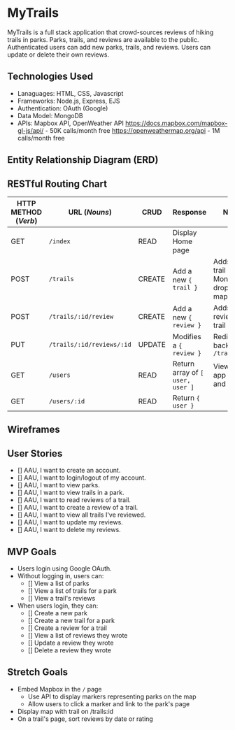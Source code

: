 # MyTrails
MyTrails is a full stack application that crowd-sources reviews of hiking trails in parks. Parks, trails, and reviews are available to the public. Authenticated users can add new parks, trails, and reviews. Users can update or delete their own reviews.

## Technologies Used
* Lanaguages: HTML, CSS, Javascript
* Frameworks: Node.js, Express, EJS
* Authentication: OAuth (Google)
* Data Model: MongoDB
* APIs: Mapbox API, OpenWeather API
https://docs.mapbox.com/mapbox-gl-js/api/ - 50K calls/month free
https://openweathermap.org/api - 1M calls/month free

## Entity Relationship Diagram (ERD)



## RESTful Routing Chart
| HTTP METHOD (_Verb_) | URL (_Nouns_)     | CRUD    | Response          | Notes        |
| -------------------- | ----------------- | ------- | ----------------- | ------------ |
| GET | `/index` | READ | Display Home page|  |
| POST | `/trails` | CREATE | Add a new `{ trail }` | Adds a new trail in Mongo & drops pin in map |
| POST | `/trails/:id/review` | CREATE | Add a new `{ review }` | Adds a new review to a trail |
| PUT | `/trails/:id/reviews/:id` | UPDATE | Modifies a `{ review }` | Redirects back to `/trails/:id` |
| GET | `/users` | READ | Return array of `[ user, user ]` | View all app users and stats? |
| GET | `/users/:id` | READ | Return `{ user }` | |

## Wireframes


## User Stories
- [] AAU, I want to create an account.
- [] AAU, I want to login/logout of my account.
- [] AAU, I want to view parks.
- [] AAU, I want to view trails in a park.
- [] AAU, I want to read reviews of a trail.
- [] AAU, I want to create a review of a trail.
- [] AAU, I want to view all trails I've reviewed.
- [] AAU, I want to update my reviews.
- [] AAU, I want to delete my reviews.

## MVP Goals
* Users  login using Google OAuth.
* Without logging in, users can:
    - [] View a list of parks
    - [] View a list of trails for a park
    - [] View a trail's reviews
* When users login, they can:
    - [] Create a new park
    - [] Create a new trail for a park
    - [] Create a review for a trail
    - [] View a list of reviews they wrote
    - [] Update a review they wrote
    - [] Delete a review they wrote


## Stretch Goals
* Embed Mapbox in the `/` page
    * Use API to display markers representing parks on the map
    * Allow users to click a marker and link to the park's page
* Display map with trail on /trails:id
* On a trail's page, sort reviews by date or rating


